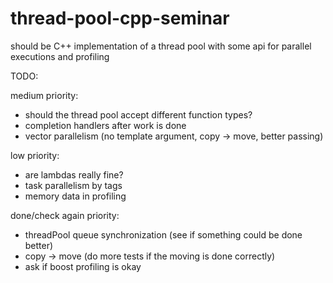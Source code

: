 # thread-pool-cpp-seminar

should be C++ implementation of a thread pool with some api for parallel executions and profiling 

TODO:
 
medium priority:
 - should the thread pool accept different function types?
 - completion handlers after work is done
 - vector parallelism (no template argument, copy -> move, better passing)
 
low priority:
 - are lambdas really fine?
 - task parallelism by tags
 - memory data in profiling
 
done/check again priority:
 - threadPool queue synchronization (see if something could be done better)
 - copy -> move (do more tests if the moving is done correctly)
 - ask if boost profiling is okay
